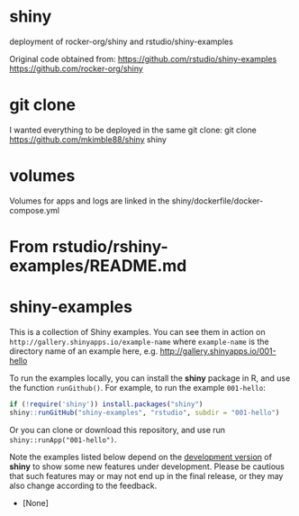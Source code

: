 # shiny
deployment of rocker-org/shiny and rstudio/shiny-examples

Original code obtained from:
https://github.com/rstudio/shiny-examples
https://github.com/rocker-org/shiny

# git clone
I wanted everything to be deployed in the same git clone:
git clone https://github.com/mkimble88/shiny shiny

# volumes
Volumes for apps and logs are linked in the shiny/dockerfile/docker-compose.yml 

# From rstudio/rshiny-examples/README.md
shiny-examples
==============

This is a collection of Shiny examples. You can see them in action on
`http://gallery.shinyapps.io/example-name` where `example-name` is the directory
name of an example here, e.g. http://gallery.shinyapps.io/001-hello

To run the examples locally, you can install the **shiny** package in R, and
use the function `runGithub()`. For example, to run the example `001-hello`:

```R
if (!require('shiny')) install.packages("shiny")
shiny::runGitHub("shiny-examples", "rstudio", subdir = "001-hello")
```

Or you can clone or download this repository, and use run
`shiny::runApp("001-hello")`.

Note the examples listed below depend on the [development
version](https://github.com/rstudio/shiny) of **shiny** to show some new
features under development. Please be cautious that such features may or may
not end up in the final release, or they may also change according to the
feedback.

* [None]
